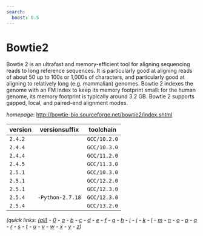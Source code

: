 ```yaml
---
search:
  boost: 0.5
---
```

# Bowtie2

Bowtie 2 is an ultrafast and memory-efficient tool for aligning sequencing reads  to long reference sequences. It is particularly good at aligning reads of about 50 up to 100s or 1,000s  of characters, and particularly good at aligning to relatively long (e.g. mammalian) genomes.  Bowtie 2 indexes the genome with an FM Index to keep its memory footprint small: for the human genome,  its memory footprint is typically around 3.2 GB. Bowtie 2 supports gapped, local, and paired-end alignment modes.

*homepage*: <http://bowtie-bio.sourceforge.net/bowtie2/index.shtml>

version | versionsuffix | toolchain
--------|---------------|----------
``2.4.2`` |  | ``GCC/10.2.0``
``2.4.4`` |  | ``GCC/10.3.0``
``2.4.4`` |  | ``GCC/11.2.0``
``2.4.5`` |  | ``GCC/11.3.0``
``2.5.1`` |  | ``GCC/10.3.0``
``2.5.1`` |  | ``GCC/12.2.0``
``2.5.1`` |  | ``GCC/12.3.0``
``2.5.4`` | ``-Python-2.7.18`` | ``GCC/12.3.0``
``2.5.4`` |  | ``GCC/13.2.0``


*(quick links: [(all)](../index.md) - [0](../0/index.md) - [a](../a/index.md) - [b](../b/index.md) - [c](../c/index.md) - [d](../d/index.md) - [e](../e/index.md) - [f](../f/index.md) - [g](../g/index.md) - [h](../h/index.md) - [i](../i/index.md) - [j](../j/index.md) - [k](../k/index.md) - [l](../l/index.md) - [m](../m/index.md) - [n](../n/index.md) - [o](../o/index.md) - [p](../p/index.md) - [q](../q/index.md) - [r](../r/index.md) - [s](../s/index.md) - [t](../t/index.md) - [u](../u/index.md) - [v](../v/index.md) - [w](../w/index.md) - [x](../x/index.md) - [y](../y/index.md) - [z](../z/index.md))*

